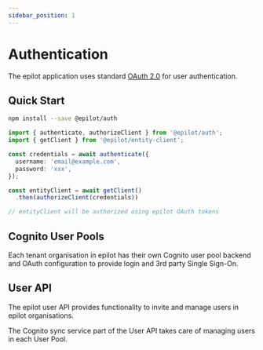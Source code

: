 ```yaml
---
sidebar_position: 1
---
```


# Authentication

The epilot application uses standard [OAuth 2.0](https://oauth.net/2/) for user authentication.

## Quick Start

```sh
npm install --save @epilot/auth
```

```typescript
import { authenticate, authorizeClient } from '@epilot/auth';
import { getClient } from '@epilot/entity-client';

const credentials = await authenticate({
  username: 'email@example.com',
  password: 'xxx',
});

const entityClient = await getClient()
  .then(authorizeClient(credentials))

// entityClient will be authorized using epilot OAuth tokens
```

## Cognito User Pools

Each tenant organisation in epilot has their own Cognito user pool backend and OAuth configuration to provide login and 3rd party Single Sign-On.

## User API

The epilot user API provides functionality to invite and manage users in epilot organisations.

The Cognito sync service part of the User API takes care of managing users in each User Pool.